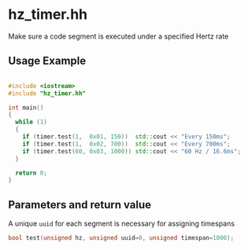 # hz_timer.hh
Make sure a code segment is executed under a specified Hertz rate

## Usage Example

```cpp

#include <iostream>
#include "hz_timer.hh"

int main()
{
  while (1)
  {
    if (timer.test(1,  0x01, 150))  std::cout << "Every 150ms";
    if (timer.test(1,  0x02, 700))  std::cout << "Every 700ms";
    if (timer.test(60, 0x03, 1000)) std::cout << "60 Hz / 16.6ms";
  }

  return 0;
}

```

## Parameters and return value
A unique `uuid` for each segment is necessary for assigning timespans
```cpp
bool test(unsigned hz, unsigned uuid=0, unsigned timespan=1000);
```
